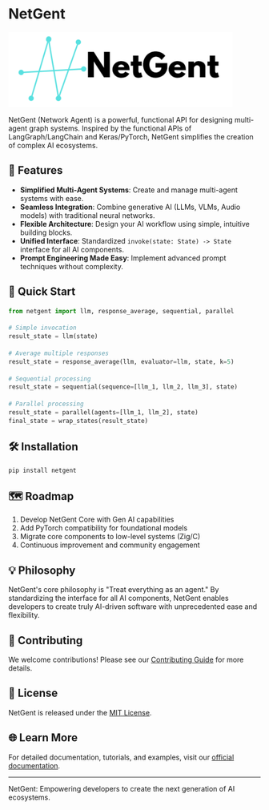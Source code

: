 # NetGent

![NetGent Logo](/assets/netgent_banner.png)

NetGent (Network Agent) is a powerful, functional API for designing multi-agent graph systems. Inspired by the functional APIs of LangGraph/LangChain and Keras/PyTorch, NetGent simplifies the creation of complex AI ecosystems.

## 🌟 Features

- **Simplified Multi-Agent Systems**: Create and manage multi-agent systems with ease.
- **Seamless Integration**: Combine generative AI (LLMs, VLMs, Audio models) with traditional neural networks.
- **Flexible Architecture**: Design your AI workflow using simple, intuitive building blocks.
- **Unified Interface**: Standardized `invoke(state: State) -> State` interface for all AI components.
- **Prompt Engineering Made Easy**: Implement advanced prompt techniques without complexity.

## 🚀 Quick Start

```python
from netgent import llm, response_average, sequential, parallel

# Simple invocation
result_state = llm(state)

# Average multiple responses
result_state = response_average(llm, evaluator=llm, state, k=5)

# Sequential processing
result_state = sequential(sequence=[llm_1, llm_2, llm_3], state)

# Parallel processing
result_state = parallel(agents=[llm_1, llm_2], state)
final_state = wrap_states(result_state)
```

## 🛠 Installation

```bash
pip install netgent
```

## 🗺 Roadmap

1. Develop NetGent Core with Gen AI capabilities
2. Add PyTorch compatibility for foundational models
3. Migrate core components to low-level systems (Zig/C)
4. Continuous improvement and community engagement

## 💡 Philosophy

NetGent's core philosophy is "Treat everything as an agent." By standardizing the interface for all AI components, NetGent enables developers to create truly AI-driven software with unprecedented ease and flexibility.

## 🤝 Contributing

We welcome contributions! Please see our [Contributing Guide](CONTRIBUTING.md) for more details.

## 📄 License

NetGent is released under the [MIT License](LICENSE).

## 🌐 Learn More

For detailed documentation, tutorials, and examples, visit our [official documentation](https://netgent.readthedocs.io).

---

NetGent: Empowering developers to create the next generation of AI ecosystems.